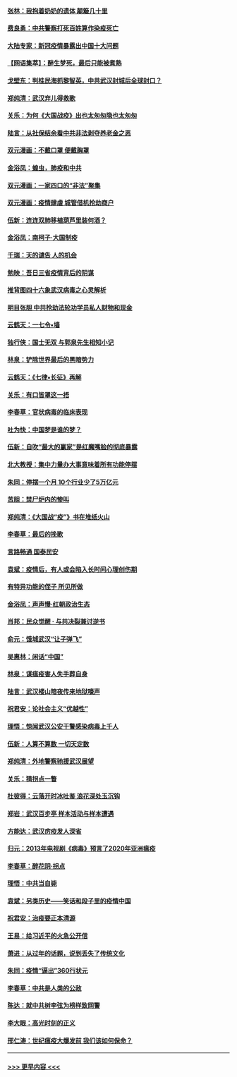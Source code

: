 #### [张林：我抱着奶奶的遗体 颠簸几十里](../pages/nsc993/n11920945.md?t=03071002) 
#### [费良勇：中共警察打死百姓算作染疫死亡](../pages/nsc993/n11919264.md?t=03071002) 
#### [大陆专家：新冠疫情暴露出中国十大问题](../pages/nsc993/n11919187.md?t=03071002) 
#### [【网语集萃】：醉生梦死，最后只能被煮熟](../pages/nsc993/n11918994.md?t=03071002) 
#### [戈壁东：判桂民海抓黎智英，中共武汉封城后全球封口？](../pages/nsc993/n11917982.md?t=03071002) 
#### [郑纯清：武汉弃儿得救歌](../pages/nsc993/n11917881.md?t=03071002) 
#### [关乐：为何《大国战疫》出也太匆匆隐也太匆匆](../pages/nsc993/n11917792.md?t=03071002) 
#### [陆言：从社保结余看中共非法剥夺养老金之恶](../pages/nsc993/n11917084.md?t=03071002) 
#### [双元漫画：不戴口罩 便戴胸罩](../pages/nsc993/n11916447.md?t=03071002) 
#### [金浴凤：蝗虫，肺疫和中共](../pages/nsc993/n11916904.md?t=03071002) 
#### [双元漫画：一家四口的“非法”聚集](../pages/nsc993/n11916378.md?t=03071002) 
#### [双元漫画：疫情肆虐 城管借机抢劫商户](../pages/nsc993/n11916310.md?t=03071002) 
#### [伍新：连连双肺移植葫芦里装何酒？](../pages/nsc993/n11913667.md?t=03071002) 
#### [金浴凤：南柯子·大国制疫](../pages/nsc993/n11913657.md?t=03071002) 
#### [千瑞：天的谴告  人的机会](../pages/nsc993/n11913309.md?t=03071002) 
#### [勉映：吾日三省疫情背后的阴谋](../pages/nsc993/n11913079.md?t=03071002) 
#### [推背图四十六象武汉病毒之心灵解析](../pages/nsc993/n11911761.md?t=03071002) 
#### [明目张胆 中共抢劫法轮功学员私人财物和现金](../pages/nsc993/n11910262.md?t=03071002) 
#### [云鹤天：一七令▪墙](../pages/nsc993/n11910627.md?t=03071002) 
#### [独行侠：国士无双 与郭泉先生相知小记](../pages/nsc993/n11910613.md?t=03071002) 
#### [林泉：铲除世界最后的黑暗势力](../pages/nsc993/n11909320.md?t=03071002) 
#### [云鹤天：《七律▪长征》再解](../pages/nsc993/n11909327.md?t=03071002) 
#### [关乐：有口皆罩这一捂](../pages/nsc993/n11908393.md?t=03071002) 
#### [李春草：官状病毒的临床表现](../pages/nsc993/n11908339.md?t=03071002) 
#### [吐为快：中国梦是谁的梦？](../pages/nsc993/n11906564.md?t=03071002) 
#### [伍新：自吹“最大的赢家”是红魔嘴脸的彻底暴露](../pages/nsc993/n11906407.md?t=03071002) 
#### [北大教授：集中力量办大事意味着所有功能停摆](../pages/nsc993/n11904800.md?t=03071002) 
#### [朱同：停摆一个月 10个行业少了5万亿元](../pages/nsc993/n11904498.md?t=03071002) 
#### [苦胆：焚尸炉内的惨叫](../pages/nsc993/n11904479.md?t=03071002) 
#### [郑纯清：《大国战“疫”》书在堆纸火山](../pages/nsc993/n11904450.md?t=03071002) 
#### [李春草：最后的挽歌](../pages/nsc993/n11904441.md?t=03071002) 
#### [言路畅通 国泰民安](../pages/nsc993/n11904222.md?t=03071002) 
#### [袁斌：疫情后，有人或会陷入长时间心理创伤期](../pages/nsc993/n11901514.md?t=03071002) 
#### [有特异功能的侄子 所见所做](../pages/nsc993/n11901154.md?t=03071002) 
#### [金浴凤：声声慢‧红朝政治生态](../pages/nsc993/n11899553.md?t=03071002) 
#### [肖邦：民众觉醒 · 与共决裂兼讨逆书](../pages/nsc993/n11898435.md?t=03071002) 
#### [俞元：饿城武汉“让子弹飞”](../pages/nsc993/n11898344.md?t=03071002) 
#### [吴惠林：闲话“中国”](../pages/nsc993/n11898182.md?t=03071002) 
#### [林泉：谋瘟疫害人失手葬自身](../pages/nsc993/n11897892.md?t=03071002) 
#### [陆言：武汉楼山暗夜传来地狱嚎声](../pages/nsc993/n11897033.md?t=03071002) 
#### [祝君安：论社会主义“优越性”](../pages/nsc993/n11897005.md?t=03071002) 
#### [理悟：惊闻武汉公安干警感染病毒上千人](../pages/nsc993/n11896947.md?t=03071002) 
#### [伍新：人算不算数 一切天定数](../pages/nsc993/n11893372.md?t=03071002) 
#### [郑纯清：外地警察驰援武汉展望](../pages/nsc993/n11893115.md?t=03071002) 
#### [关乐：猜拐点一瞥](../pages/nsc993/n11893020.md?t=03071002) 
#### [杜彼得：云落开时冰吐鉴 浪花深处玉沉钩](../pages/nsc993/n11892107.md?t=03071002) 
#### [郑岩：武汉百步亭 样本活动与样本遭遇](../pages/nsc993/n11892310.md?t=03071002) 
#### [方能达：武汉疠疫发人深省](../pages/nsc993/n11891376.md?t=03071002) 
#### [归元：2013年电视剧《病毒》预言了2020年亚洲瘟疫](../pages/nsc993/n11891126.md?t=03071002) 
#### [李春草：醉花阴·拐点](../pages/nsc993/n11890567.md?t=03071002) 
#### [理悟：中共当自毙](../pages/nsc993/n11890559.md?t=03071002) 
#### [袁斌：另类历史——笑话和段子里的疫情中国](../pages/nsc993/n11889243.md?t=03071002) 
#### [祝君安：治疫要正本清源](../pages/nsc993/n11889085.md?t=03071002) 
#### [王易：给习近平的火急公开信](../pages/nsc993/n11888225.md?t=03071002) 
#### [萧进：从过年的话题，说到丢失了传统文化](../pages/nsc993/n11887732.md?t=03071002) 
#### [朱同：疫情“逼出”360行状元](../pages/nsc993/n11887678.md?t=03071002) 
#### [李春草：中共是人类的公敌](../pages/nsc993/n11887656.md?t=03071002) 
#### [陈达：就中共树李弦为榜样致网警](../pages/nsc993/n11887625.md?t=03071002) 
#### [李大眼：高光时刻的正义](../pages/nsc993/n11887585.md?t=03071002) 
#### [邢仁涛：世纪瘟疫大爆发前 我们该如何保命？](../pages/nsc993/n11887535.md?t=03071002) 

----
#### [ >>> 更早内容 <<< ](../indexes/nsc993-earlier.md)
